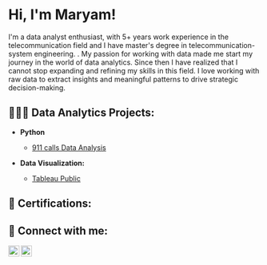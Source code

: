 <h1>Hi, I'm Maryam! </h1>

I'm a data analyst enthusiast, with 5+ years work experience in the telecommunication field and I have master's degree in telecommunication-system engineering. . My passion for working with data made me start my journey in the world of data analytics. Since then I have realized that I cannot stop expanding and refining my skills in this field. I love working with raw data to extract insights and meaningful patterns to drive strategic decision-making.
                            
<h2> 👩🏻‍💻 Data Analytics Projects:</h2>


- <b>Python</b>
  - [911 calls Data Analysis](https://github.com/Maryam-Hosseini91/911-calls)

- <b> Data Visualization:</b>
  - [Tableau Public](https://public.tableau.com/app/profile/maryam.hosseini4648)

<h2> 📃 Certifications:</h2>


<h2> 🤳 Connect with me:</h2>

[<img align="left"  width="22px" src="https://upload.wikimedia.org/wikipedia/commons/c/ca/LinkedIn_logo_initials.png" />][linkedin]
[<img align="left"  width="22px" src="https://upload.wikimedia.org/wikipedia/commons/7/7e/Gmail_icon_%282020%29.svg" />][Gmail]





[linkedin]: https://www.linkedin.com/in/maryam-hosseini-51103b255/
[Gmail]:https://mail.google.com/mail/?view=cm&to=hosseini.smh.70@gmail.com


